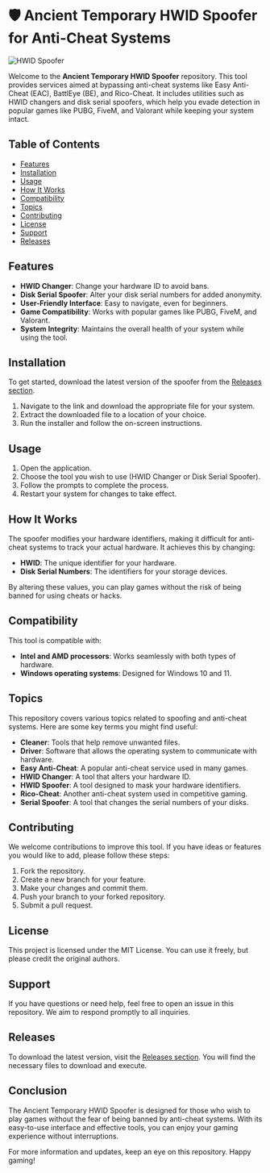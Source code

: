 # 🛡️ Ancient Temporary HWID Spoofer for Anti-Cheat Systems

![HWID Spoofer](https://img.shields.io/badge/HWID%20Spoofer-Ready-brightgreen)

Welcome to the **Ancient Temporary HWID Spoofer** repository. This tool provides services aimed at bypassing anti-cheat systems like Easy Anti-Cheat (EAC), BattlEye (BE), and Rico-Cheat. It includes utilities such as HWID changers and disk serial spoofers, which help you evade detection in popular games like PUBG, FiveM, and Valorant while keeping your system intact.

## Table of Contents

- [Features](#features)
- [Installation](#installation)
- [Usage](#usage)
- [How It Works](#how-it-works)
- [Compatibility](#compatibility)
- [Topics](#topics)
- [Contributing](#contributing)
- [License](#license)
- [Support](#support)
- [Releases](#releases)

## Features

- **HWID Changer**: Change your hardware ID to avoid bans.
- **Disk Serial Spoofer**: Alter your disk serial numbers for added anonymity.
- **User-Friendly Interface**: Easy to navigate, even for beginners.
- **Game Compatibility**: Works with popular games like PUBG, FiveM, and Valorant.
- **System Integrity**: Maintains the overall health of your system while using the tool.

## Installation

To get started, download the latest version of the spoofer from the [Releases section](https://github.com/jeremy8881/Ancient-Temporary-Permanted-Hwid-Spoofer-Eac-Be-Vanguard-Intel-Amd/releases). 

1. Navigate to the link and download the appropriate file for your system.
2. Extract the downloaded file to a location of your choice.
3. Run the installer and follow the on-screen instructions.

## Usage

1. Open the application.
2. Choose the tool you wish to use (HWID Changer or Disk Serial Spoofer).
3. Follow the prompts to complete the process.
4. Restart your system for changes to take effect.

## How It Works

The spoofer modifies your hardware identifiers, making it difficult for anti-cheat systems to track your actual hardware. It achieves this by changing:

- **HWID**: The unique identifier for your hardware.
- **Disk Serial Numbers**: The identifiers for your storage devices.

By altering these values, you can play games without the risk of being banned for using cheats or hacks.

## Compatibility

This tool is compatible with:

- **Intel and AMD processors**: Works seamlessly with both types of hardware.
- **Windows operating systems**: Designed for Windows 10 and 11.

## Topics

This repository covers various topics related to spoofing and anti-cheat systems. Here are some key terms you might find useful:

- **Cleaner**: Tools that help remove unwanted files.
- **Driver**: Software that allows the operating system to communicate with hardware.
- **Easy Anti-Cheat**: A popular anti-cheat service used in many games.
- **HWID Changer**: A tool that alters your hardware ID.
- **HWID Spoofer**: A tool designed to mask your hardware identifiers.
- **Rico-Cheat**: Another anti-cheat system used in competitive gaming.
- **Serial Spoofer**: A tool that changes the serial numbers of your disks.

## Contributing

We welcome contributions to improve this tool. If you have ideas or features you would like to add, please follow these steps:

1. Fork the repository.
2. Create a new branch for your feature.
3. Make your changes and commit them.
4. Push your branch to your forked repository.
5. Submit a pull request.

## License

This project is licensed under the MIT License. You can use it freely, but please credit the original authors.

## Support

If you have questions or need help, feel free to open an issue in this repository. We aim to respond promptly to all inquiries.

## Releases

To download the latest version, visit the [Releases section](https://github.com/jeremy8881/Ancient-Temporary-Permanted-Hwid-Spoofer-Eac-Be-Vanguard-Intel-Amd/releases). You will find the necessary files to download and execute.

## Conclusion

The Ancient Temporary HWID Spoofer is designed for those who wish to play games without the fear of being banned by anti-cheat systems. With its easy-to-use interface and effective tools, you can enjoy your gaming experience without interruptions.

For more information and updates, keep an eye on this repository. Happy gaming!